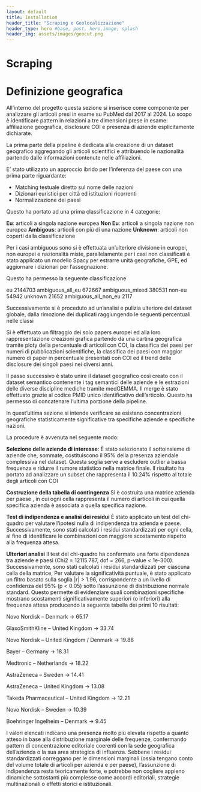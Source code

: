 ```yaml
---
layout: default
title: Installation
header_title: "Scraping e Geolocalizzazione"
header_type: hero #base, post, hero,image, splash
header_img: assets/images/geocut.png
---
```


# Scraping



# Definizione geografica

All’interno del progetto questa sezione si inserisce come componente per analizzare gli articoli presi in esame su PubMed dal 2017 al 2024. Lo scopo è identificare pattern in relazioni a tre dimensioni prese in esame: affiliazione geografica, disclosure COI e presenza di aziende esplicitamente dichiarate. 

La prima parte della pipeline è dedicata alla creazione di un dataset geografico aggregando gli articoli scientifici e attribuendo le nazionalità partendo dalle informazioni contenute nelle affiliazioni. 

E’ stato utilizzato un approccio ibrido per l’inferenza del paese con una prima parte riguardante:

<ul>
  <li>Matching testuale diretto sul nome delle nazioni </li>
  <li>Dizionari euristici per città ed istituzioni ricorrenti</li>
  <li>Normalizzazione dei paesi</li>
</ul>


Questo ha portato ad una prima classificazione in 4 categorie: 

<strong>Eu</strong>: articoli  a singola nazione europea
<strong>Non Eu</strong>: articoli  a singola nazione non europea
<strong>Ambigous</strong>: articoli con più di una nazione
<strong>Unknown</strong>: articoli non coperti dalla classificazione

Per i casi ambiguous sono si è effettuata un’ulteriore divisione in europei, non europei e nazionalità miste, parallelamente per i casi non classificati è stato applicato un modello Spacy per estrarre unità geografiche, GPE, ed aggiornare i dizionari per l’assegnazione.

Questo ha permesso la seguente classificazione

eu  2144703
ambiguous_all_eu   672667
ambiguous_mixed   380531
non-eu    54942
unknown    21652
ambiguous_all_non_eu     2117

Successivamente si è proceduto ad un’analisi e pulizia ulteriore del dataset globale, dalla rimozione dei duplicati raggiungendo le seguenti percentuali nelle classi

Si è effettuato un filtraggio dei solo papers europei ed alla loro rappresentazione creazioni grafica  partendo da una cartina geografica tramite ploty della percentuale di articoli con COI, la classifica dei paesi per numeri di pubblicazioni scientifiche, la classifica dei paesi con maggior numero di paper in percentuale presentati con COI ed il trend delle disclosure dei singoli paesi nei diversi anni. 

Il passo successivo è stato unire il dataset geografico così creato con il dataset semantico contenente i tag semantici delle aziende e le estrazioni delle diverse discipline mediche tramite medGEMMA. Il merge è stato effettuato grazie al codice PMID unico identificativo dell’articolo. Questo ha permesso di concatenare l’ultima porzione della pipeline.

In quest’ultima sezione si intende verificare se esistano concentrazioni geografiche statisticamente significative tra specifiche aziende e specifiche nazioni. 

La procedure è avvenuta nel seguente modo:

<strong>Selezione delle aziende di interesse</strong>:
È stato selezionato il sottoinsieme di aziende che, sommate, costituiscono il 95% della presenza aziendale complessiva nel dataset. Questa soglia serve a escludere outlier a bassa frequenza e ridurre il rumore statistico nella matrice finale. Il risultato ha portato ad analizzare un subset che rappresenta il 10.24% rispetto al totale degli articoli con COI 


<strong>Costruzione della tabella di contingenza</strong>
Si è costruita una matrice azienda  per paese , in cui ogni cella rappresenta il numero di articoli in cui quella specifica azienda è associata a quella specifica nazione.


<strong>Test di indipendenza e analisi dei residui</strong>
È stato applicato un test del chi-quadro per valutare l’ipotesi nulla di indipendenza tra azienda e paese. Successivamente, sono stati calcolati i residui standardizzati per ogni cella, al fine di identificare le combinazioni con maggiore scostamento rispetto alla frequenza attesa.



<strong>Ulteriori analisi</strong>
Il test del chi-quadro ha confermato una forte dipendenza tra aziende e paesi (Chi2 = 12115.787, dof = 266, p-value < 1e-300).
Successivamente, sono stati calcolati i residui standardizzati per ciascuna cella della matrice, Per valutare la significatività puntuale, è stato applicato un filtro basato sulla soglia |r| > 1.96, corrispondente a un livello di confidenza del 95% (p < 0.05) sotto l’assunzione di distribuzione normale standard. Questo permette di evidenziare quali combinazioni specifiche mostrano scostamenti significativamente superiori (o inferiori) alla frequenza attesa producendo la seguente tabella dei primi 10 risultati:

Novo Nordisk – Denmark → 65.17


GlaxoSmithKline – United Kingdom → 33.74


Novo Nordisk – United Kingdom / Denmark → 19.88


Bayer – Germany → 18.31


Medtronic – Netherlands → 18.22


AstraZeneca – Sweden → 14.41


AstraZeneca – United Kingdom → 13.08


Takeda Pharmaceutical – United Kingdom → 12.21


Novo Nordisk – Sweden → 10.39


Boehringer Ingelheim – Denmark → 9.45

I valori elencati indicano una presenza molto più elevata rispetto a quanto atteso in base alla distribuzione marginale delle frequenze, confermando pattern di concentrazione editoriale coerenti con la sede geografica dell’azienda o la sua area strategica di influenza. Sebbene i residui standardizzati correggano per le dimensioni marginali (ossia tengano conto del volume totale di articoli per azienda e per paese), l’assunzione di indipendenza resta teoricamente forte, e potrebbe non cogliere appieno dinamiche sottostanti più complesse come accordi editoriali, strategie multinazionali o effetti storici e istituzionali.